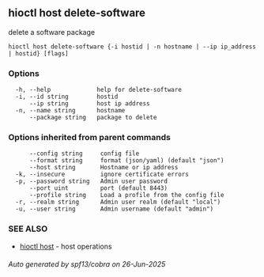 ## hioctl host delete-software

delete a software package

```
hioctl host delete-software {-i hostid | -n hostname | --ip ip_address | hostid} [flags]
```

### Options

```
  -h, --help             help for delete-software
  -i, --id string        hostid
      --ip string        host ip address
  -n, --name string      hostname
      --package string   package to delete
```

### Options inherited from parent commands

```
      --config string     config file
      --format string     format (json/yaml) (default "json")
      --host string       Hostname or ip address
  -k, --insecure          ignore certificate errors
  -p, --password string   Admin user password
      --port uint         port (default 8443)
      --profile string    Load a profile from the config file
  -r, --realm string      Admin user realm (default "local")
  -u, --user string       Admin username (default "admin")
```

### SEE ALSO

* [hioctl host](hioctl_host.md)	 - host operations

###### Auto generated by spf13/cobra on 26-Jun-2025
